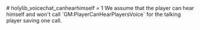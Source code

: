 <type name="holylib_voicechat_canhearhimself" category="" is="convar">
	<summary>
		# holylib_voicechat_canhearhimself = 1
		We assume that the player can hear himself and won't call `GM:PlayerCanHearPlayersVoice` for the talking player saving one call.
		<added version="0.8"></added>
	</summary>
</type>
